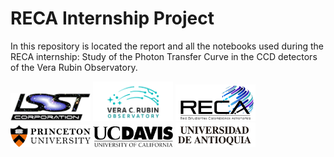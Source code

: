 # RECA Internship Project

In this repository is located the report and all the notebooks used during the RECA internship: Study of the Photon Transfer Curve in the CCD detectors of the Vera Rubin Observatory.

<img src="Logos/LSST_corp.png" width="128"/> <img src="Logos/ORubin.png" width="128"/> <img src="Logos/Logo-RECA-Black-sin-fondo.png" width="128"/>     
<img src="Logos/Princeton.png" width="128"/>          <img src="Logos/UCDavis.png" width="128"/>          <img src="Logos/UdeA.png" width="128"/>

